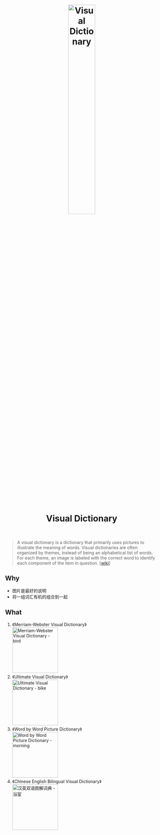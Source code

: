 <h1 align="center">
<br>
	<a href="https://www.google.com/search?q=bicycle+anatomy&tbm=isch&ved=2ahUKEwj83PTs-_TsAhVEOH0KHfHPAE8Q2-cCegQIABAA&oq=bicycle+anatomy&gs_lcp=CgNpbWcQAzIECCMQJzIECAAQQzICCAAyAggAMgIIADIGCAAQBRAeMgYIABAFEB4yBggAEAUQHjIGCAAQBRAeMgYIABAFEB5QlwVYlwVg-ghoAHAAeACAAXyIAXySAQMwLjGYAQCgAQGqAQtnd3Mtd2l6LWltZ8ABAQ&sclient=img&ei=gfOoX7yYKMTw9APxn4P4BA&bih=698&biw=1280&hl=en#imgrc=-9R0vGbvxZQtEM">
<img src="https://i.imgur.com/cNFyrc0.png" alt="Visual Dictionary" width="42%"/>
  </a>
  <br><br>
Visual Dictionary
  <br><br>
</h1>

> A visual dictionary is a dictionary that primarily uses pictures to illustrate the meaning of words. Visual dictionaries are often organized by themes, instead of being an alphabetical list of words. For each theme, an image is labeled with the correct word to identify each component of the item in question. [[wiki](https://www.wikiwand.com/en/Visual_dictionary)]


## Why 

* 图片是最好的说明
* 将一组词汇有机的组合到一起

## What

1. 《Merriam-Webster Visual Dictionary》 <br> <img src="https://i.imgur.com/bPgMBMn.png" alt="Merriam-Webster Visual Dictionary - bird" width="150"/>
1. 《Ultimate Visual Dictionary》 <br> <img src="https://i.imgur.com/cNFyrc0.png" alt="Ultimate Visual Dictionary - bike" width="150"/>
1. 《Word by Word Picture Dictionary》 <br> <img src="https://i.imgur.com/nplP9Ai.jpg" alt="Word by Word Picture Dictionary - morning" width="150"/>
1. 《Chinese English Bilingual Visual Dictionary》 <br> <img src="https://i.imgur.com/yLd2kag.jpeg" alt="汉英双语图解词典 - 浴室" width="150"/>


